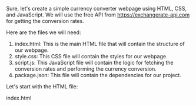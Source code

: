 Sure, let's create a simple currency converter webpage using HTML, CSS, and JavaScript. We will use the free API from https://exchangerate-api.com for getting the conversion rates.

Here are the files we will need:

1. index.html: This is the main HTML file that will contain the structure of our webpage.
2. style.css: This CSS file will contain the styles for our webpage.
3. script.js: This JavaScript file will contain the logic for fetching the conversion rates and performing the currency conversion.
4. package.json: This file will contain the dependencies for our project.

Let's start with the HTML file:

index.html

